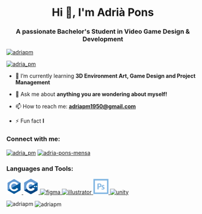 <h1 align="center">Hi 👋, I'm Adrià Pons</h1>
<h3 align="center">A passionate Bachelor's Student in Video Game Design & Development</h3>

<p align="left"> <a href="https://github.com/ryo-ma/github-profile-trophy"><img src="https://github-profile-trophy.vercel.app/?username=adriapm" alt="adriapm" /></a> </p>

<p align="left"> <a href="https://twitter.com/adria_pm" target="blank"><img src="https://img.shields.io/twitter/follow/adria_pm?logo=twitter&style=for-the-badge" alt="adria_pm" /></a> </p>

- 🌱 I’m currently learning **3D Environment Art, Game Design and Project Management**

- 💬 Ask me about **anything you are wondering about myself!**

- 📫 How to reach me: **adriapm1950@gmail.com**

- ⚡ Fun fact **I**

<h3 align="left">Connect with me:</h3>
<p align="left">
<a href="https://twitter.com/adria_pm" target="blank"><img align="center" src="https://raw.githubusercontent.com/rahuldkjain/github-profile-readme-generator/master/src/images/icons/Social/twitter.svg" alt="adria_pm" height="30" width="40" /></a>
<a href="https://linkedin.com/in/adria-pons-mensa" target="blank"><img align="center" src="https://raw.githubusercontent.com/rahuldkjain/github-profile-readme-generator/master/src/images/icons/Social/linked-in-alt.svg" alt="adria-pons-mensa" height="30" width="40" /></a>
</p>

<h3 align="left">Languages and Tools:</h3>
<p align="left"> <a href="https://www.cprogramming.com/" target="_blank" rel="noreferrer"> <img src="https://raw.githubusercontent.com/devicons/devicon/master/icons/c/c-original.svg" alt="c" width="40" height="40"/> </a> <a href="https://www.w3schools.com/cpp/" target="_blank" rel="noreferrer"> <img src="https://raw.githubusercontent.com/devicons/devicon/master/icons/cplusplus/cplusplus-original.svg" alt="cplusplus" width="40" height="40"/> </a> <a href="https://www.figma.com/" target="_blank" rel="noreferrer"> <img src="https://www.vectorlogo.zone/logos/figma/figma-icon.svg" alt="figma" width="40" height="40"/> </a> <a href="https://www.adobe.com/in/products/illustrator.html" target="_blank" rel="noreferrer"> <img src="https://www.vectorlogo.zone/logos/adobe_illustrator/adobe_illustrator-icon.svg" alt="illustrator" width="40" height="40"/> </a> <a href="https://www.photoshop.com/en" target="_blank" rel="noreferrer"> <img src="https://raw.githubusercontent.com/devicons/devicon/master/icons/photoshop/photoshop-line.svg" alt="photoshop" width="40" height="40"/> </a> <a href="https://unity.com/" target="_blank" rel="noreferrer"> <img src="https://www.vectorlogo.zone/logos/unity3d/unity3d-icon.svg" alt="unity" width="40" height="40"/> </a> </p>

<p><img align="left" src="https://github-readme-stats.vercel.app/api/top-langs?username=adriapm&show_icons=true&locale=en&layout=compact" alt="adriapm" /></p>

<p>&nbsp;<img align="center" src="https://github-readme-stats.vercel.app/api?username=adriapm&show_icons=true&locale=en" alt="adriapm" /></p>
